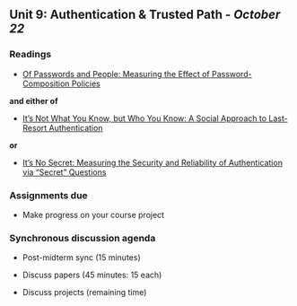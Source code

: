 ## Unit 9: Authentication & Trusted Path - *October 22*

### Readings

  - [Of Passwords and People: Measuring the Effect of Password-Composition Policies](https://users.ece.cmu.edu/~mmazurek/papers/chi2011_passwords_people.pdf)

**and either of**

  - [It’s Not What You Know, but Who You Know: A Social Approach to Last-Resort Authentication](http://robreeder.com/pubs/whoYouKnow_CHI09.pdf)

**or**

  - [It’s No Secret: Measuring the Security and Reliability of Authentication via “Secret” Questions](http://www.guanotronic.com/~serge/papers/oakland09.pdf)

### Assignments due

  - Make progress on your course project

### Synchronous discussion agenda

  - Post-midterm sync (15 minutes)

  - Discuss papers (45 minutes: 15 each)

  - Discuss projects (remaining time)

